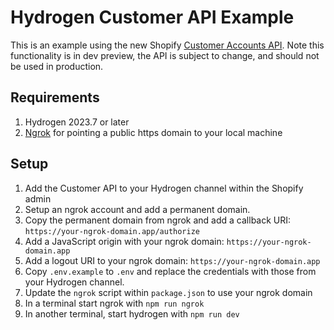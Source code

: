 # Hydrogen Customer API Example

This is an example using the new Shopify [Customer Accounts API](https://shopify.dev/docs/api/customer). Note this functionality is in dev preview, the API is subject to change, and should not be used in production.

## Requirements

1. Hydrogen 2023.7 or later
2. [Ngrok](https://ngrok.com/) for pointing a public https domain to your local machine

## Setup

1. Add the Customer API to your Hydrogen channel within the Shopify admin
1. Setup an ngrok account and add a permanent domain.
1. Copy the permanent domain from ngrok and add a callback URI: `https://your-ngrok-domain.app/authorize`
1. Add a JavaScript origin with your ngrok domain: `https://your-ngrok-domain.app`
1. Add a logout URI to your ngrok domain: `https://your-ngrok-domain.app`
1. Copy `.env.example` to `.env` and replace the credentials with those from your Hydrogen channel.
1. Update the `ngrok` script within `package.json` to use your ngrok domain
1. In a terminal start ngrok with `npm run ngrok`
1. In another terminal, start hydrogen with `npm run dev`

